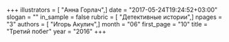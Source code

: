 +++
illustrators = [ "Анна Горлач",]
date = "2017-05-24T19:24:52+03:00"
slogan = ""
in_sample = false
rubric = [ "Детективные истории",]
npages = "3"
authors = [ "Игорь Акулич",]
month = "06"
first_page = "10"
title = "Третий побег"
year = "2016"
+++
